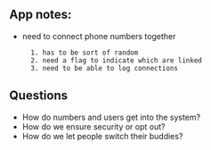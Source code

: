 App notes:
---------
* need to connect phone numbers together 

		1. has to be sort of random
		2. need a flag to indicate which are linked
		3. need to be able to log connections

Questions
---------
* How do numbers and users get into the system?
* How do we ensure security or opt out?
* How do we let people switch their buddies?
